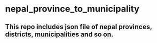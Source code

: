# nepal_province_to_municipality
## This repo includes json file of nepal provinces, districts, municipalities and so on. 
